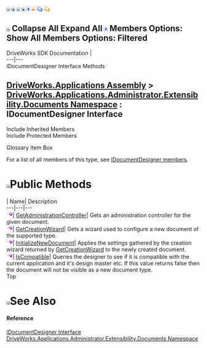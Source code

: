![](dotnetimages/collapse.gif) ![](dotnetimages/expand.gif) ![](dotnetimages/collapse.gif) ![](dotnetimages/expand.gif) ![](dotnetimages/drpdown.gif) ![](dotnetimages/drpdown_orange.gif) ![](dotnetimages/copycode.gif) ![](dotnetimages/copycodeHighlight.gif)

![](dotnetimages/collapse.gif) Collapse All Expand All ![](dotnetimages/drpdown.gif) Members Options: Show All  Members Options: Filtered   
---  
DriveWorks SDK Documentation  |   
---|---  
IDocumentDesigner Interface Methods   
  
[DriveWorks.Applications Assembly](topic13.md) > [DriveWorks.Applications.Administrator.Extensibility.Documents Namespace](topic1507.md) : IDocumentDesigner Interface  
---  
  
Include Inherited Members    
Include Protected Members    


Glossary Item Box

For a list of all members of this type, see [IDocumentDesigner members](topic1518.md).

# ![](dotnetimages/collapse.gif)Public Methods

| Name| Description  
---|---|---  
![ Method](dotnetimages/Method.gif)| [GetAdministrationController](topic1522.md)| Gets an administration controller for the given document.   
![ Method](dotnetimages/Method.gif)| [GetCreationWizard](topic1523.md)| Gets a wizard used to configure a new document of the supported type.   
![ Method](dotnetimages/Method.gif)| [InitializeNewDocument](topic1524.md)| Applies the settings gathered by the creation wizard returned by [GetCreationWizard](topic1523.md) to the newly created document.   
![ Method](dotnetimages/Method.gif)| [IsCompatible](topic1525.md)| Queries the designer to see if it is compatible with the current application and it's design master etc. If this value returns false then the document will not be visible as a new document type.   
Top

# ![](dotnetimages/collapse.gif)See Also

#### Reference

[IDocumentDesigner Interface](topic1517.md)   
[DriveWorks.Applications.Administrator.Extensibility.Documents Namespace](topic1507.md)


